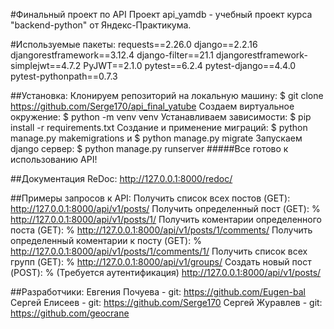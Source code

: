 #Финальный проект по API
Проект api_yamdb - учебный проект курса "backend-python" от Яндекс-Практикума.


#Используемые пакеты:
requests==2.26.0
django==2.2.16
djangorestframework==3.12.4
django-filter==21.1
djangorestframework-simplejwt==4.7.2
PyJWT==2.1.0
pytest==6.2.4
pytest-django==4.4.0
pytest-pythonpath==0.7.3


##Установка:
Клонируем репозиторий на локальную машину:
$ git clone https://github.com/Serge170/api_final_yatube Создаем виртуальное окружение:
$ python -m venv venv Устанавливаем зависимости:
$ pip install -r requirements.txt Создание и применение миграций:
$ python manage.py makemigrations и $ python manage.py migrate Запускаем django сервер:
$ python manage.py runserver #####Все готово к использованию API!


##Документация ReDoc:
http://127.0.0.1:8000/redoc/


##Примеры запросов к API:
Получить список всех постов (GET): http://127.0.0.1:8000/api/v1/posts/
Получить определенный пост (GET): % http://127.0.0.1:8000/api/v1/posts/1/
Получить коментарии определенного поста (GET): % http://127.0.0.1:8000/api/v1/posts/1/comments/
Получить определенный коментарии к посту (GET): % http://127.0.0.1:8000/api/v1/posts/1/comments/1/
Получить список всех групп (GET): % http://127.0.0.1:8000/api/v1/groups/
Создать новый пост (POST): % (Требуется аутентификация) http://127.0.0.1:8000/api/v1/posts/


##Разработчики:
Евгения Почуева - git: https://github.com/Eugen-bal
Сергей Елисеев - git: https://github.com/Serge170
Сергей Журавлев - git: https://github.com/geocrane

